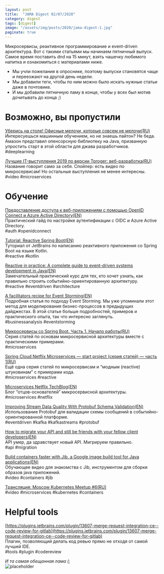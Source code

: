 ```yaml
---
layout: post
title:  "JAMA Digest 02/07/2020"
category: digest
tags: [digest]
image: "/assets/img/posts/2020/jama-digest-1.jpg"
paginate: true
---
```

Микросервисы, реактивное программирование и event-driven архитектура. Вот с такими статьями мы начинаем пятничный выпуск. Самое время поставить dnd на 15 минут, взять чашечку любимого напитка и ознакомиться с материалами ниже.
*	Мы учли пожелания в опроснике, поэтому выпуски становятся чаще и переезжают на другой день недели. 
*	Мы добавили теги, чтобы по ним можно было искать нужные статьи даже в почтовике. 
*	И мы добавили пятничную ламу в конце, чтобы у всех был мотив дочитывать до конца ;)

# Возможно, вы пропустили

[Уберись на столе! Офисные мелочи, которые совсем не мелочи(RU)](https://habr.com/ru/company/ruvds/blog/481286/)  
Интересуешься машинным обучением, но не знаешь пайтон? Не беда. Амазон представил опенсорсную библиотеку на Java, призванную упростить старт в этой области для джава разработчиков.  
#deeplearning


[Лучшие IT-выступления 2019 по версии Tproger: веб-разработка(RU)](https://tproger.ru/video/web-dev-best-talks-2019/)  
Название говорит само за себя. Спойлер: есть видео по микросервисам! Но остальные выступления не менее интересны.  
#video #microservices  

# Обучение

[Предоставление доступа к веб-приложениям с помощью OpenID Connect и Azure Active Directory(EN)](https://docs.microsoft.com/ru-ru/azure/active-directory/develop/v1-protocols-openid-connect-code)    
Практический гайд по настройке аутентификации с OIDC и Azure Active Directory.  
#auth #openidconnect  

[Tutorial: Reactive Spring Boot(EN)](https://developer.ibm.com/series/reactive-in-practice/)    
Туториал от JetBrains по написанию реактивного приложения со Spring Boot на языке Kotlin.  
#reactive #kotlin  

[Reactive in practice: A complete guide to event-driven systems development in Java(EN)](https://blog.jetbrains.com/idea/2019/12/tutorial-reactive-spring-boot/?utm_source=email&utm_medium=referral&utm_campaign=intellij-idea&utm_content=link-blog-reactive-spring-boot-tutorial&mkt_tok=eyJpIjoiTURJMU5qWTJZbU14TTJZNSIsInQiOiJmdVhvMGVyb1pESjVNRVwvbmhcL1lNc01yaGVNY0F1VStqWDBqbjlYQlJPVHlKR2I5elZabVdcL3hQS2prVEM2QkpxSzIwUUtpXC82OXJodWhhWm9Fc1paQk1DNEV3d2dtNE1KdlpyVXFzV3hFbDVqUVlKVXFLYTFQWmhPRFkzc3BlQjYifQ%3D%3D)    
Замечательный практический курс для тех, кто хочет узнать, как правильно строить событийно-ориентированную архитектуру.  
#reactive #eventdriven #architecture  

[A facilitators recipe for Event Storming(EN)](https://medium.com/@springdo/a-facilitators-recipe-for-event-storming-941dcb38db0d)    
Подробная статья по подходу Event Storming. Мы уже упоминали этот метод для моделирования бизнес-процессов в предыдущих дайджестах. В этой статье больше подробностей, примеров и практического опыта, так что интересно заглянуть.  
#businessanalysis #eventstorming  

[Микросервисы со Spring Boot. Часть 1. Начало работы(RU)](https://m.habr.com/ru/post/484130/)  
Серия статей по основам микросервисной архитектуры вместе с практическими примерами.  
#microservices  

[Spring Cloud Netflix Microservices — start project (серия статей) — часть 1(RU)](https://medium.com/@kirill.sereda/spring-cloud-netflix-microservices-start-project-%D1%81%D0%B5%D1%80%D0%B8%D1%8F-%D1%81%D1%82%D0%B0%D1%82%D0%B5%D0%B9-%D1%87%D0%B0%D1%81%D1%82%D1%8C-1-7a892ad5f16)  
Ещё одна серия статей по микросервисам и “модным (reactive) штуковинам” с примерами кода.  
#microservices #reactive  

[Microservices Netflix TechBlog(EN)](https://netflixtechblog.com/tagged/microservices)  
Блог “отцов-основателей” микросервисной архитектуры.  
#microservices #netflix  

[Improving Stream Data Quality With Protobuf Schema Validation(EN)](https://deliveroo.engineering/2019/02/05/improving-stream-data-quality-with-protobuf-schema-validation.html)  
Использование Protobuf для валидации схемы сообщений в событийно-ориентированной платформе.  
#eventdriven #kafka #kafkastreams #protobuf  

[How to migrate your API and still be friends with your fellow client developers(EN)](https://deliveroo.engineering/2018/03/21/smooth-migrations.html)  
API умер, да здравствует новый API. Мигрируем правильно.  
#api #migration  

[Build containers faster with Jib, a Google image build tool for Java applications(EN)](https://www.youtube.com/watch?v=H6gR_Cv4yWI)  
Обучающее видео для знакомства с Jib, инструментом для сборки образов java приложений.  
#video #containers #jib  

[Трансляция: Moscow Kubernetes Meetup #6(RU)](https://habr.com/ru/company/acronis/blog/469555/)  
#video #microservices #kubernetes #containers  

# Helpful tools

[https://plugins.jetbrains.com/plugin/13607-merge-request-integration-ce--code-review-for-gitlab](https://plugins.jetbrains.com/plugin/13607-merge-request-integration-ce--code-review-for-gitlab)  
Плагин, позволяющий делать код ревью прямо не отходя от самой лучшей IDE.  
#tools #plugin #codereview  


*И та самая обещанная лама (;*  
![placeholder](https://i.giphy.com/media/vIqU5gwdCPKO4/source.gif)



